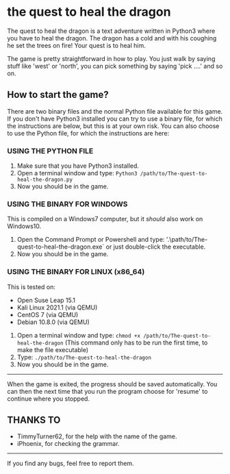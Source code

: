 # the quest to heal the dragon

The quest to heal the dragon is a text adventure written in Python3 where you have to heal the dragon. The dragon has a cold and with his coughing he set the trees on fire! Your quest is to heal him.

The game is pretty straightforward in how to play. You just walk by saying stuff like 'west' or 'north', you can pick something by saying 'pick ....' and so on.

## How to start the game?

There are two binary files and the normal Python file available for this game. If you don't have Python3 installed you can try to use a binary file, for which the instructions are below, but this is at your own risk. You can also choose to use the Python file, for which the instructions are here:

### USING THE PYTHON FILE

  1. Make sure that you have Python3 installed.
  2. Open a terminal window and type: `Python3 /path/to/The-quest-to-heal-the-dragon.py`
  3. Now you should be in the game.


### USING THE BINARY FOR WINDOWS
  This is compiled on a Windows7 computer, but it _should_ also work on Windows10.

  1. Open the Command Prompt or Powershell and type: '.\path/to/The-quest-to-heal-the-dragon.exe` or just double-click the executable.
  2. Now you should be in the game.


### USING THE BINARY FOR LINUX (x86_64)
  This is tested on: 
   * Open Suse Leap 15.1
   * Kali Linux 2021.1 (via QEMU)
   * CentOS 7 (via QEMU)
   * Debian 10.8.0 (via QEMU)

  1. Open a terminal window and type: `chmod +x /path/to/The-quest-to-heal-the-dragon` (This command only has to be run the first time, to make the file executable)
  2. Type: `./path/to/The-quest-to-heal-the-dragon`
  3. Now you should be in the game.
---
When the game is exited, the progress should be saved automatically.
You can then the next time that you run the program choose for 'resume' to continue where you stopped.

## THANKS TO
  
  * TimmyTurner62, for the help with the name of the game.
  * iPhoenix, for checking the grammar.

---
If you find any bugs, feel free to report them.
